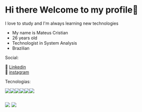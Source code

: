 
<h1>Hi there Welcome to my profile👋</h1>

<p>I love to study and I'm always learning new technologies</p>

<ul>
   <li>My name is Mateus Cristian</li>
   <li>26 years old</li>
   <li>Technologist in System Analysis</li>
   <li>Brazilian</li>
</ul>


<p>Social:</p>

💼 [Linkedin]()<br>
📸 [instagram]()

Tecnologias:


<div style="display:flex">

<img style="max-width:50px" src="https://cdn.jsdelivr.net/gh/devicons/devicon/icons/html5/html5-original.svg" />



<img style="max-width:50px"  src="https://cdn.jsdelivr.net/gh/devicons/devicon/icons/css3/css3-original.svg" />


<img style="max-width:50px" src="https://cdn.jsdelivr.net/gh/devicons/devicon/icons/sass/sass-original.svg" />


          
<img style="max-width:50px" src="https://cdn.jsdelivr.net/gh/devicons/devicon/icons/javascript/javascript-original.svg" />


<img style="max-width:50px" src="https://cdn.jsdelivr.net/gh/devicons/devicon/icons/react/react-original.svg" />



<img style="max-width:50px" src="https://cdn.jsdelivr.net/gh/devicons/devicon/icons/mysql/mysql-original-wordmark.svg" />
          
</div>

<div style="display:flex;gap:0 5px;margin:30px 0">

<img style="max-width:50px;"  src="https://cdn.jsdelivr.net/gh/devicons/devicon/icons/php/php-original.svg" />

<img style="max-width:50px;" src="https://cdn.jsdelivr.net/gh/devicons/devicon/icons/laravel/laravel-plain.svg" />

</div>






